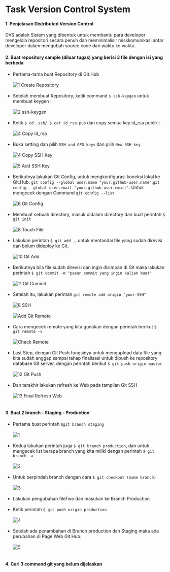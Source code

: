 # Task Version Control System

#### 1. Penjelasan Distributed Version Control
 DVS adalah Sistem yang dibentuk untuk membantu para developer mengelola repositori secara penuh dan meminimalisir misskomunikasi antar developer dalam mengubah source code dari waktu ke waktu.
#### 2. Buat repository sample (diluar tugas) yang berisi 3 file dengan isi yang berbeda
- Pertama-tama buat Repository di Git.Hub<br/><br/>![1 Create Repository](https://github.com/darblietz/devops17-dumbways--M-Yusuf-Haidar-Week-2-Version-Control-System/assets/98991080/a5bb09e3-c1bb-409d-85d7-e4dec504ce9a)<br/><br/>
- Setelah membuat Repository, ketik command ``$ ssh-keygen`` untuk membuat keygen :<br/><br/>![2 ssh-keygen](https://github.com/darblietz/devops17-dumbways--M-Yusuf-Haidar-Week-2-Version-Control-System/assets/98991080/73d31001-8595-4fbb-b4b6-e49144f479d8)<br/><br/>
- Ketik ``$ cd .ssh/ $ cat id_rsa.pub`` dan copy semua key id_rsa publik :<br/><br/>![4  Copy id_rsa](https://github.com/darblietz/devops17-dumbways--M-Yusuf-Haidar-Week-2-Version-Control-System/assets/98991080/02a68f78-84e2-4a22-800a-06b329f43de6)<br/><br/>
- Buka setting dan pilih ``SSH and GPG keys`` dan pilih ``New SSH key``<br/><br/>![4 Copy SSH  Key](https://github.com/darblietz/devops17-dumbways--M-Yusuf-Haidar-Week-2-Version-Control-System/assets/98991080/75a60e1c-c223-4629-a9af-9595685e298f)<br/><br/>![5  Add SSH Key](https://github.com/darblietz/devops17-dumbways--M-Yusuf-Haidar-Week-2-Version-Control-System/assets/98991080/29bee7dd-db9b-4e96-b162-5d1bf0a06e3a)<br/><br/>
- Berikutnya lakukan Git Config, untuk mengkonfigurasi koneksi lokal ke Git.Hub. ``git config --global user.name "your.github-user.name"``,``git config --global user.email "your.github-user.email"``. Untuk mengecek dengan Command ``git config --list``<br/><br/>![6 Git Config](https://github.com/darblietz/devops17-dumbways--M-Yusuf-Haidar-Week-2-Version-Control-System/assets/98991080/c67a8f26-e07a-4311-81e1-883aaaf409b3)<br/><br/>
- Membuat sebuah directory, masuk didalam directory dan buat perintah ``$ git init``<br/><br/>![8  Touch File](https://github.com/darblietz/devops17-dumbways--M-Yusuf-Haidar-Week-2-Version-Control-System/assets/98991080/75337a76-04fc-49d6-b702-4183478613da)<br/><br/>
- Lakukan perintah ``$ git add .``, untuk mentandai file yang sudah direvisi dan belum dideploy ke Git.<br/><br/>![10  Git Add](https://github.com/darblietz/devops17-dumbways--M-Yusuf-Haidar-Week-2-Version-Control-System/assets/98991080/6bc567f7-577f-4420-9aae-3d4a63a5aea4)<br/><br/>
- Berikutnya bila file sudah direvisi dan ingin disimpan di Git maka lakukan perintah ``$ git commit -m "pesan commit yang ingin kalian buat"``<br/><br/>![11 Git Commit](https://github.com/darblietz/devops17-dumbways--M-Yusuf-Haidar-Week-2-Version-Control-System/assets/98991080/16477959-c02e-4ece-8160-527e9b30de54)<br/><br/>
- Setelah itu, lakukan perintah ``git remote add origin "your-SSH"``<br/><br/>![8 SSH](https://github.com/darblietz/devops17-dumbways--M-Yusuf-Haidar-Week-2-Version-Control-System/assets/98991080/cb6a681d-179f-42c4-850d-4308205a4829)<br/><br/>![Add Git Remote](https://github.com/darblietz/devops17-dumbways--M-Yusuf-Haidar-Week-2-Version-Control-System/assets/98991080/3dde48a8-5c56-486a-a21f-f2c691f7b7b1)<br/><br/>
- Cara mengecek remote yang kita gunakan dengan perintah berikut ``$ git remote -v``<br/><br/>![Check Remote](https://github.com/darblietz/devops17-dumbways--M-Yusuf-Haidar-Week-2-Version-Control-System/assets/98991080/b1024f70-bea6-4eeb-97cd-5964676220aa)<br/><br/>
- Last Step, dengan Git Push fungsinya untuk mengupload data file yang kita sudah anggap sampai tahap finalisasi untuk dipush ke repository database Git server. dengan perintah berikut ``$ git push origin master``<br/><br/>![12  Git Push](https://github.com/darblietz/devops17-dumbways--M-Yusuf-Haidar-Week-2-Version-Control-System/assets/98991080/8b2fc44d-3708-4814-9cba-946a7b8ba7ec)<br/><br/>
- Dan terakhir lakukan refresh ke Web pada tampilan Git SSH<br/><br/>![13  Final Refresh Web](https://github.com/darblietz/devops17-dumbways--M-Yusuf-Haidar-Week-2-Version-Control-System/assets/98991080/cfa8ce6c-8aab-4c9e-a862-3c96444b8db5)<br/><br/>

#### 3. Buat 2 branch - Staging - Production

- Pertama buat perintah ``$git branch staging``<br/><br/>![1](https://github.com/darblietz/devops17-dumbways--M-Yusuf-Haidar-Week-2-Version-Control-System/assets/98991080/1409f3aa-3153-4d91-9972-e762f752881e)<br/><br/>
- Kedua lakukan  perintah juga ``$ git branch production``, dan untuk mengecek list berapa branch yang kita miliki dengan perintah ``$ git branch -a``<br/><br/>![2](https://github.com/darblietz/devops17-dumbways--M-Yusuf-Haidar-Week-2-Version-Control-System/assets/98991080/d46c05e3-fe42-4bec-bf7c-92442d9ea112)<br/><br/>
- Untuk berpindah branch dengan cara ``$ git checkout (name branch)``<br/><br/>![3](https://github.com/darblietz/devops17-dumbways--M-Yusuf-Haidar-Week-2-Version-Control-System/assets/98991080/c9f452da-273e-44fb-ac6a-bfeb5b5e331e)<br/><br/>
- Lakukan pengubahan fileTwo dan masukan ke Branch Production<br/><br/>
- Ketik perintah ``$ git push origin production``<br/><br/>![4](https://github.com/darblietz/devops17-dumbways--M-Yusuf-Haidar-Week-2-Version-Control-System/assets/98991080/635859d8-a91f-4d4e-bff2-0cfe27983d40)<br/><br/>
- Setelah ada penambahan di Branch production dan Staging maka ada perubahan di Page Web Git.Hub.<br/><br/>![5](https://github.com/darblietz/devops17-dumbways--M-Yusuf-Haidar-Week-2-Version-Control-System/assets/98991080/a743e00e-aec3-4fe9-a4a4-7ac8c33dc0ab)<br/><br/>

#### 4. Cari 3 command git yang belum dijelaskan

